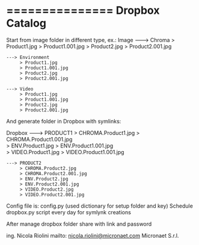 ===============
Dropbox Catalog
===============

Start from image folder in different type, ex.:
Image
    ---> Chroma
         > Product1.jpg
         > Product1.001.jpg
         > Product2.jpg
         > Product2.001.jpg
         
    ---> Environment
         > Product1.jpg
         > Product1.001.jpg
         > Product2.jpg
         > Product2.001.jpg

    ---> Video
         > Product1.jpg
         > Product1.001.jpg
         > Product2.jpg
         > Product2.001.jpg

And generate folder in Dropbox with symlinks:

Dropbox 
    ---> PRODUCT1
         > CHROMA.Product1.jpg
         > CHROMA.Product1.001.jpg         
         > ENV.Product1.jpg
         > ENV.Product1.001.jpg         
         > VIDEO.Product1.jpg
         > VIDEO.Product1.001.jpg                           

    ---> PRODUCT2
         > CHROMA.Product2.jpg
         > CHROMA.Product2.001.jpg         
         > ENV.Product2.jpg
         > ENV.Product2.001.jpg         
         > VIDEO.Product2.jpg
         > VIDEO.Product2.001.jpg                                    
         
Config file is: config.py (used dictionary for setup folder and key)
Schedule dropbox.py script every day for symlynk creations

After manage dropbox folder share with link and password

ing. Nicola Riolini
mailto: nicola.riolini@micronaet.com
Micronaet S.r.l.
